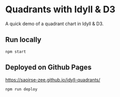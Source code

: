 # Quadrants with Idyll & D3

A quick demo of a quadrant chart in Idyll & D3.

## Run locally
```
npm start
```

## Deployed on Github Pages
https://saoirse-zee.github.io/idyll-quadrants/

```
npm run deploy
```
